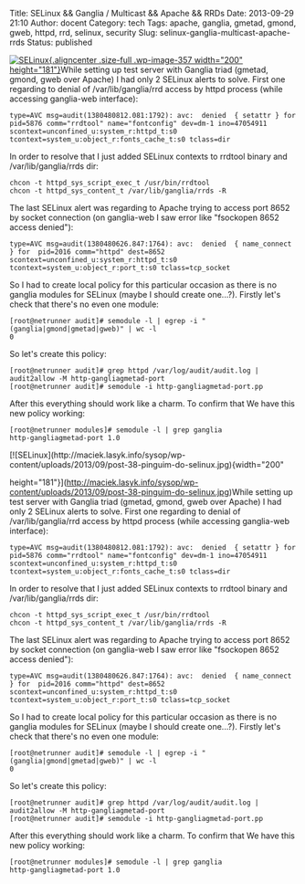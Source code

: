 Title: SELinux && Ganglia / Multicast && Apache && RRDs
Date: 2013-09-29 21:10
Author: docent
Category: tech
Tags: apache, ganglia, gmetad, gmond, gweb, httpd, rrd, selinux, security
Slug: selinux-ganglia-multicast-apache-rrds
Status: published

<!--:en-->

[![SELinux](http://maciek.lasyk.info/sysop/wp-content/uploads/2013/09/post-38-pinguim-do-selinux.jpg){.aligncenter
.size-full .wp-image-357 width="200"
height="181"}](http://maciek.lasyk.info/sysop/wp-content/uploads/2013/09/post-38-pinguim-do-selinux.jpg)While
setting up test server with Ganglia triad (gmetad, gmond, gweb over
Apache) I had only 2 SELinux alerts to solve. First one regarding to
denial of /var/lib/ganglia/rrd access by httpd process (while accessing
ganglia-web interface):

``` {.toolbar:1 .striped:false .marking:false .ranges:false .nums:false .nums-toggle:false .wrap:true .wrap-toggle:false .lang:default .decode:true}
type=AVC msg=audit(1380480812.081:1792): avc:  denied  { setattr } for  pid=5876 comm="rrdtool" name="fontconfig" dev=dm-1 ino=47054911 scontext=unconfined_u:system_r:httpd_t:s0 tcontext=system_u:object_r:fonts_cache_t:s0 tclass=dir
```

In order to resolve that I just added SELinux contexts to rrdtool binary
and /var/lib/ganglia/rrds dir:

``` {.toolbar:1 .striped:false .marking:false .ranges:false .nums:false .nums-toggle:false .wrap:true .lang:default .decode:true}
chcon -t httpd_sys_script_exec_t /usr/bin/rrdtool
chcon -t httpd_sys_content_t /var/lib/ganglia/rrds -R
```

The last SELinux alert was regarding to Apache trying to access port
8652 by socket connection (on ganglia-web I saw error like "fsockopen
8652 access denied"):

``` {.toolbar:1 .striped:false .marking:false .ranges:false .nums:false .nums-toggle:false .wrap:true .lang:default .decode:true}
type=AVC msg=audit(1380480626.847:1764): avc:  denied  { name_connect } for  pid=2016 comm="httpd" dest=8652 scontext=unconfined_u:system_r:httpd_t:s0 tcontext=system_u:object_r:port_t:s0 tclass=tcp_socket
```

So I had to create local policy for this particular occasion as there is
no ganglia modules for SELinux (maybe I should create one...?). Firstly
let's check that there's no even one module:

``` {.toolbar:1 .striped:false .marking:false .ranges:false .nums:false .nums-toggle:false .wrap:true .lang:default .decode:true}
[root@netrunner audit]# semodule -l | egrep -i "(ganglia|gmond|gmetad|gweb)" | wc -l
0
```

So let's create this policy:

``` {.toolbar:1 .striped:false .marking:false .ranges:false .nums:false .nums-toggle:false .wrap:true .lang:default .decode:true}
[root@netrunner audit]# grep httpd /var/log/audit/audit.log | audit2allow -M http-gangliagmetad-port
[root@netrunner audit]# semodule -i http-gangliagmetad-port.pp
```

After this everything should work like a charm. To confirm that We have
this new policy working:

``` {.toolbar:1 .striped:false .marking:false .ranges:false .nums:false .nums-toggle:false .wrap:true .lang:default .decode:true}
[root@netrunner modules]# semodule -l | grep ganglia
http-gangliagmetad-port 1.0
```

<!--:--><!--:pl-->[![SELinux](http://maciek.lasyk.info/sysop/wp-content/uploads/2013/09/post-38-pinguim-do-selinux.jpg){width="200"
height="181"}](http://maciek.lasyk.info/sysop/wp-content/uploads/2013/09/post-38-pinguim-do-selinux.jpg)While
setting up test server with Ganglia triad (gmetad, gmond, gweb over
Apache) I had only 2 SELinux alerts to solve. First one regarding to
denial of /var/lib/ganglia/rrd access by httpd process (while accessing
ganglia-web interface):

    type=AVC msg=audit(1380480812.081:1792): avc:  denied  { setattr } for  pid=5876 comm="rrdtool" name="fontconfig" dev=dm-1 ino=47054911 scontext=unconfined_u:system_r:httpd_t:s0 tcontext=system_u:object_r:fonts_cache_t:s0 tclass=dir

In order to resolve that I just added SELinux contexts to rrdtool binary
and /var/lib/ganglia/rrds dir:

    chcon -t httpd_sys_script_exec_t /usr/bin/rrdtool
    chcon -t httpd_sys_content_t /var/lib/ganglia/rrds -R

The last SELinux alert was regarding to Apache trying to access port
8652 by socket connection (on ganglia-web I saw error like "fsockopen
8652 access denied"):

    type=AVC msg=audit(1380480626.847:1764): avc:  denied  { name_connect } for  pid=2016 comm="httpd" dest=8652 scontext=unconfined_u:system_r:httpd_t:s0 tcontext=system_u:object_r:port_t:s0 tclass=tcp_socket

So I had to create local policy for this particular occasion as there is
no ganglia modules for SELinux (maybe I should create one...?). Firstly
let's check that there's no even one module:

    [root@netrunner audit]# semodule -l | egrep -i "(ganglia|gmond|gmetad|gweb)" | wc -l
    0

So let's create this policy:

    [root@netrunner audit]# grep httpd /var/log/audit/audit.log | audit2allow -M http-gangliagmetad-port
    [root@netrunner audit]# semodule -i http-gangliagmetad-port.pp

After this everything should work like a charm. To confirm that We have
this new policy working:

``` {.crayon-selected}
[root@netrunner modules]# semodule -l | grep ganglia
http-gangliagmetad-port 1.0
```

<!--:-->
